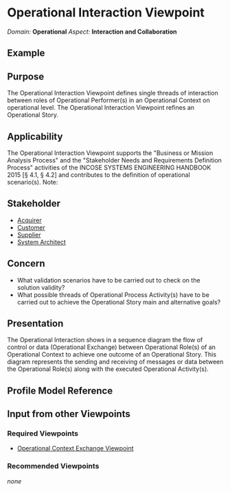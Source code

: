 # Operational Interaction Viewpoint
*Domain:* **Operational** *Aspect:* **Interaction and Collaboration**
## Example
## Purpose
The Operational Interaction Viewpoint defines single threads of interaction between roles of Operational Performer(s) in an Operational Context on operational level. The Operational Interaction Viewpoint refines an Operational Story.
## Applicability
The Operational Interaction Viewpoint supports the "Business or Mission Analysis Process" and the "Stakeholder Needs and Requirements Definition Process" activities of the INCOSE SYSTEMS ENGINEERING HANDBOOK 2015 [§ 4.1, § 4.2] and contributes to the definition of operational scenario(s).
Note:
## Stakeholder
* [Acquirer](../stakeholders.md#Acquirer)
* [Customer](../stakeholders.md#Customer)
* [Supplier](../stakeholders.md#Supplier)
* [System Architect](../stakeholders.md#System-Architect)
## Concern
* What validation scenarios have to be carried out to check on the solution validity?
* What possible threads of Operational Process Activity(s) have to be carried out to achieve the Operational Story main and alternative goals?
## Presentation
The Operational Interaction shows in a sequence diagram the flow of control or data (Operational Exchange) between Operational Role(s) of an Operational Context to achieve one outcome of an Operational Story. This diagram represents the sending and receiving of messages or data between the Operational Role(s) along with the executed Operational Activity(s).

## Profile Model Reference
## Input from other Viewpoints
### Required Viewpoints
* [Operational Context Exchange Viewpoint](Operational-Context-Exchange-Viewpoint.md)
### Recommended Viewpoints
*none*
